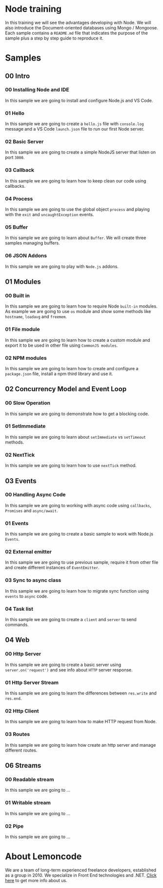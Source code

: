# Node training

In this training we will see the advantages developing with Node. We will also introduce the Document-oriented databases using Mongo / Mongoose.
Each sample contains a `README.md` file that indicates the purpose of the sample plus a step by step guide to reproduce it.

# Samples

## 00 Intro

### 00 Installing Node and IDE

In this sample we are going to install and configure Node.js and VS Code.

### 01 Hello

In this sample we are going to create a `hello.js` file with `console.log` message and a VS Code `launch.json` file to run our first Node server.

### 02 Basic Server

In this sample we are going to create a simple NodeJS server that listen on port `3000`.

### 03 Callback

In this sample we are going to learn how to keep clean our code using callbacks.

### 04 Process

In this sample we are going to use the global object `process` and playing with the `exit` and `uncaughtException` events.

### 05 Buffer

In this sample we are going to learn about `Buffer`. We will create three samples managing buffers.

### 06 JSON Addons

In this sample we are going to play with `Node.js` addons.

## 01 Modules

### 00 Built in

In this sample we are going to learn how to require Node `built-in` modules. As example we are going to use `os` module and show some methods like `hostname`, `loadavg` and `freemem`.

### 01 File module

In this sample we are going to learn how to create a custom module and export it to be used in other file using `CommonJS modules`.

### 02 NPM modules

In this sample we are going to learn how to create and configure a `package.json` file, install a npm third library and use it.

## 02 Concurrency Model and Event Loop

### 00 Slow Operation

In this sample we are going to demonstrate how to get a blocking code.

### 01 SetImmediate

In this sample we are going to learn about `setImmediate` vs `setTimeout` methods.

### 02 NextTick

In this sample we are going to learn how to use `nextTick` method.

## 03 Events

### 00 Handling Async Code

In this sample we are going to working with async code using `callbacks`, `Promises` and `async/await`.

### 01 Events

In this sample we are going to create a basic sample to work with Node.js `Events`.

### 02 External emitter

In this sample we are going to use previous sample, require it from other file and create different instances of `EventEmitter`.

### 03 Sync to async class

In this sample we are going to learn how to migrate sync function using `events` to `async` code.

### 04 Task list

In this sample we are going to create a `client` and `server` to send commands.

## 04 Web

### 00 Http Server

In this sample we are going to create a basic server using `server.on('request')` and see info about `HTTP` server response.

### 01 Http Server Stream

In this sample we are going to learn the differences between `res.write` and `res.end`.

### 02 Http Client

In this sample we are going to learn how to make HTTP request from Node.

### 03 Routes

In this sample we are going to learn how create an http server and manage different routes.

## 06 Streams

### 00 Readable stream

In this sample we are going to ...

### 01 Writable stream

In this sample we are going to ...

### 02 Pipe

In this sample we are going to ...

# About Lemoncode

We are a team of long-term experienced freelance developers, established as a group in 2010.
We specialize in Front End technologies and .NET. [Click here](http://lemoncode.net/services/en/#en-home) to get more info about us.
